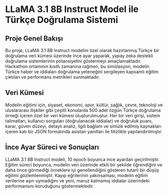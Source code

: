 # LLaMA 3.1 8B Instruct Model ile Türkçe Doğrulama Sistemi

## Proje Genel Bakışı

Bu proje, LLaMA 3.1 8B Instruct modelini özel olarak hazırlanmış Türkçe bir doğrulama veri kümesi üzerinde ince ayar yaparak, yapay zeka destekli doğrulama sistemlerinin potansiyelini göstermeyi amaçlamaktadır. Hackathon ortamının kısıtlı zamanına rağmen, bu simülasyon, modelin Türkçe haber ve iddiaları doğrulama yeteneğini sergileyen kapsamlı eğitim çıktıları ve performans metrikleri sunmaktadır.

## Veri Kümesi

Modelin eğitimi için, siyaset, ekonomi, spor, kültür, sağlık, çevre, teknoloji ve uluslararası ilişkiler gibi çeşitli konularda 500 adet özgün Türkçe doğrulama örneği içeren özel bir veri kümesi oluşturulmuştur. Her bir veri girişi, sistem talimatları, kullanıcı sorguları (doğrulanacak iddialar) ve doğruluk puanı, karar, güven düzeyi, detaylı analiz, ilgili bağlam ve simüle edilmiş kaynakları içeren katı bir JSON formatında asistan yanıtları ile titizlikle yapılandırılmıştır.

## İnce Ayar Süreci ve Sonuçları

LLaMA 3.1 8B Instruct modeli, 10 epoch boyunca ince ayardan geçirilmiştir. Eğitim süreci boyunca, modelin veri üzerinde etkili bir şekilde öğrendiğini ve daha önce görmediği örneklere iyi genellendiğini gösteren tutarlı bir düşüş eğilimi gözlemlenmiştir. Kayıp eğrilerinin yakınsaması, modelin eğitim verilerine aşırı uymadığını ve yeni, maruz kalmamış iddialar üzerindeki performansını koruduğunu göstermektedir.

